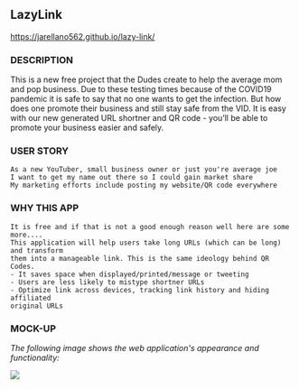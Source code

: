 ## LazyLink

 https://jarellano562.github.io/lazy-link/

### DESCRIPTION 

This is a new free project that the Dudes create to help the average mom and pop business. Due to these testing times because of the COVID19 pandemic it is safe to say that no one wants to get the infection. But how does one promote their business and still stay safe from the VID. It is easy with our new generated URL shortner and QR code - you’ll be able to promote your business easier and safely.

### USER STORY 

```text
As a new YouTuber, small business owner or just you're average joe
I want to get my name out there so I could gain market share 
My marketing efforts include posting my website/QR code everywhere
```

### WHY THIS APP

```text
It is free and if that is not a good enough reason well here are some more.... 
This application will help users take long URLs (which can be long) and transform
them into a manageable link. This is the same ideology behind QR Codes.
- It saves space when displayed/printed/message or tweeting 
- Users are less likely to mistype shortner URLs 
- Optimize link across devices, tracking link history and hiding affiliated 
original URLs
```

### MOCK-UP

*The following image shows the web application's appearance and functionality:*

![](assets/images/)
